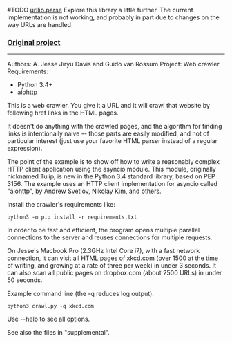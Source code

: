 #TODO
[urllib.parse](https://docs.python.org/3/library/urllib.parse.html)
Explore this library a little further. The current implementation is not
working, and probably in part due to changes on the way URLs are handled

### [Original project](https://github.com/aosabook/500lines/tree/master/crawler)
---
Authors: A. Jesse Jiryu Davis and Guido van Rossum
Project: Web crawler
Requirements:
  * Python 3.4+
  * aiohttp

This is a web crawler. You give it a URL and it will crawl that
website by following href links in the HTML pages.

It doesn't do anything with the crawled pages, and the algorithm for
finding links is intentionally naive -- those parts are easily
modified, and not of particular interest (just use your favorite HTML
parser instead of a regular expression).

The point of the example is to show off how to write a reasonably complex HTTP
client application using the asyncio module. This module, originally nicknamed
Tulip, is new in the Python 3.4 standard library, based on PEP 3156. The
example uses an HTTP client implementation for asyncio called "aiohttp", by
Andrew Svetlov, Nikolay Kim, and others.

Install the crawler's requirements like:

```
python3 -m pip install -r requirements.txt
```

In order to be fast and efficient, the program opens multiple parallel
connections to the server and reuses connections for multiple
requests.

On Jesse's Macbook Pro (2.3GHz Intel Core i7), with a fast network
connection, it can visit all HTML pages of xkcd.com (over 1500 at the
time of writing, and growing at a rate of three per week) in under 3
seconds.  It can also scan all public pages on dropbox.com (about 2500
URLs) in under 50 seconds.

Example command line (the -q reduces log output):

```
python3 crawl.py -q xkcd.com
```

Use --help to see all options.

See also the files in "supplemental".
